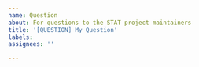 ```yaml
---
name: Question
about: For questions to the STAT project maintainers
title: '[QUESTION] My Question'
labels: 
assignees: ''

---
```


